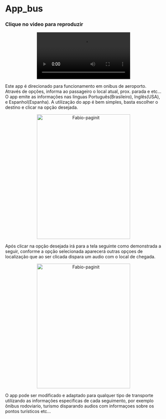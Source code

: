# App_bus
### Clique no video para reproduzir
<div align="center">
<video autoplay="true" loop="loop" plays-inline="true" src="https://user-images.githubusercontent.com/69515104/157881168-204791c1-66a6-47cf-812b-4d48935776ee.mp4" type="video/mp4"></div>




Este app é direcionado para funcionamento em onibus de aeroporto.
Através de opções, informa ao passageiro o local atual, prox. parada e etc... O app  emite as informações nas linguas Português(Brasileiro), Inglês(USA), e Espanhol(Espanha).
A utilização do app é bem simples, basta escolher o destino e clicar na opção desejada.
<div align="center">
<img align="center-center" alt="Fabio-paginit" height="400" width="300" src="https://user-images.githubusercontent.com/69515104/157449009-8f7d0a1c-5e97-4bc2-9586-bda6dfe7ff2e.jpeg" /></div>

Após clicar na opção desejada irá para a tela seguinte como demonstrada a seguir, conforme a opção selecionada aparecerá outras opçoes de localização que ao ser clicada dispara um audio com o local de chegada. 
<div align="center">
<img align="center-center" alt="Fabio-paginit" height="400" width="300" src="https://user-images.githubusercontent.com/69515104/157452879-bb2c3e4b-5ef0-4e69-ae65-2d0256601590.jpeg" /></div>

O app pode ser modificado e adaptado para qualquer tipo de transporte utilizando as informações especificas de cada seguimento, por exemplo ônibus rodoviario, turismo disparando audios com informaçoes sobre os pontos turísticos etc...



